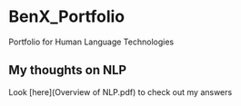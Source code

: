 # BenX_Portfolio
Portfolio for Human Language Technologies

## My thoughts on NLP
Look [here](Overview of NLP.pdf) to check out my answers 